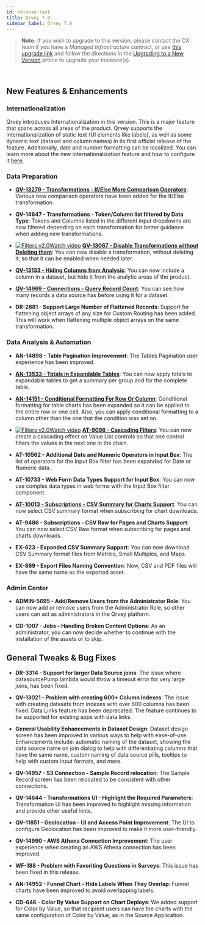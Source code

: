 ```yaml
---
id: release-last
title: Qrvey 7.0 
sidebar_label: Qrvey 7.0
---
```

<div style={{textAlign: "justify"}}>


>**Note:** If you wish to upgrade to this version, please contact the CX team if you have a *Managed Infrastructure* contract, or use <a href="https://qrvey-autodeployapp.s3.amazonaws.com/autodeployappCloudformation-enterprise-7.0.json" target="_blank">this upgrade link</a> and follow the directions in the [Upgrading to a New Version](../get-started/upgrading-versions.md) article to upgrade your instance(s).  
<br/>

## New Features & Enhancements

### Internationalization

Qrvey introduces Internationalization in this version. This is a major feature that spans across all areas of the product. Qrvey supports the internationalization of static text (UI elements like labels), as well as some dynamic text (dataset and column names) in its first official release of the feature. Additionally, date and number formatting can be localized. You can learn more about the new internationalization feature and how to configure it [here](../special-features/internationalization/overview.md). 



### Data Preparation

* **[QV-13279 - Transformations - If/Else More Comparison Operators](../ui-docs/datasets/transformations.md#ifelse)**: Various new comparison operators have been added for the If/Else transformation. 

* <strong>QV-14647 - Transformations - Token/Column list filtered by Data Type</strong>: Tokens and Columns listed in the different input dropdowns are now filtered depending on each transformation for better guidance when adding new transformations. 

 * <a href="/docs/video-training/release/version7#disabling-transformations-without-deleting" target="_blank" className="tooltip"><img alt="Filters v2.0" src="https://s3.amazonaws.com/cdn.qrvey.com/documentation_assets/release-notes/video_icon.png#thumbnail-20" className="video-icon-png" /><span className="tooltiptext">Watch video</span></a>
 **[QV-13067 - Disable Transformations without Deleting them](../ui-docs/datasets/transformations.md#adding-transformations)**: You can now disable a transformation, without deleting it, so that it can be enabled when needed later.

* **[QV-13133 - Hiding Columns from Analysis](../ui-docs/datasets/datasets.md#choosing-the-dataset-columns)**: You can now include a column in a dataset, but hide it from the analytic areas of the product.

* **[QV-14969 - Connections - Query Record Count](../ui-docs/datasets/connectors.md)**: You can see how many records a data source has before using it for a dataset. 

* <strong>DR-2881 - Support Large Number of Flattened Records</strong>: Support for flattening object arrays of any size for Custom Routing has been added. This will work when flattening multiple object arrays on the same transformation.

### Data Analysis & Automation

* <strong>AN-14898 - Table Pagination Improvement</strong>: The Tables Pagination user experience has been improved.

* **[](..)**<strong><a href="/docs/ui-docs/dataviews/chart-builder#expandable-tables" target="_blank">AN-13533 - Totals in Expandable Tables</a></strong>: You can now apply totals to expandable tables to get a summary per group and for the complete table. 

* **[](..)**<strong><a href="/docs/ui-docs/dataviews/chart-types#formatting-in-tables" target="_blank">AN-14151 - Conditional Formatting For Row Or Column</a></strong>: Conditional formatting for table charts has been expanded so it can be applied to the entire row or one cell. 
Also, you can apply conditional formatting to a column other than the one that the condition was set on.

 * <a href="/docs/video-training/release/version7#cascading-filters" target="_blank" className="tooltip"><img alt="Filters v2.0" src="https://s3.amazonaws.com/cdn.qrvey.com/documentation_assets/release-notes/video_icon.png#thumbnail-20" className="video-icon-png" /><span className="tooltiptext">Watch video</span></a> 
 **[AT-9096 - Cascading Filters](../ui-docs/filtering-data/working-with-filters.md#cascading-filters)**: You can now create a cascading effect on Value List controls so that one control filters the values in the next one in the chain.

* <strong>AT-10562 - Additional Date and Numeric Operators in Input Box</strong>: The list of operators for the Input Box filter has been expanded for Date or Numeric data.

* <strong>AT-10733 - Web Form Data Types Support for Input Box</strong>: You can now use complex data types in web forms with the Input Box filter component.

* **[AT-10013 - Subscriptions - CSV Summary for Charts Support](../ui-docs/subscriptions/subscribing-exports.md)**: You can now select CSV summary format when subscribing for chart downloads. 

* <strong>AT-9486 - Subscriptions - CSV Raw for Pages and Charts Support</strong>: You can now select CSV Raw format when subscribing for pages and charts downloads.

* <strong>EX-623 - Expanded CSV Summary Support</strong>: You can now download CSV Summary format files from Metrics, Small Multiples, and Maps.

* <strong>EX-869 - Export Files Naming Convention</strong>: Now, CSV and PDF files will have the same name as the exported asset.

### Admin Center
* **ADMIN-5695 - Add/Remove Users from the Administrator Role**: You can now add or remove users from the Administrator Role, so other users can act as administrators in the Qrvey platform. 

* **CD-1007 - Jobs - Handling Broken Content Options**: As an administrator, you can now decide whether to continue with the installation of the assets or to skip. 




## General Tweaks & Bug Fixes

* **DR-3314 - Support for larger Data Source joins**: The issue where datasourcePump lambda would throw a timeout error for very large joins, has been fixed.

* **QV-13021 - Problem with creating 600+ Column Indexes**: The issue with creating datasets from indexes with over 600 columns has been fixed.
Data Links feature has been deprecated: The feature continues to be supported for existing apps with data links.

* **General Usability Enhancements in Dataset Design**: Dataset design screen has been improved in various ways to help with ease-of-use. Enhancements include: automatic naming of the dataset, showing the data source name on join dialog to help with differentiating columns that have the same name, custom naming of data source pills, tooltips to help with custom input formats, and more. 

* **QV-14957 - S3 Connection - Sample Record relocation**: The Sample Record screen has been relocated to be consistent with other connections.

* **QV-14644 - Transformations UI - Highlight the Required Parameters**: Transformation UI has been improved to highlight missing information and provide other useful hints.

* **QV-11851 - Geolocation - UI and Access Point Improvement**: The UI to configure Geolocation has been improved to make it more user-friendly.

* **QV-14990 - AWS Athena Connection Improvement**: The user experience when creating an AWS Athena connection has been improved.

* **WF-188 - Problem with Favoriting Questions in Surveys**: This issue has been fixed in this release.

* **AN-14952 - Funnel Chart - Hide Labels When They Overlap**: Funnel charts have been improved to avoid overlapping labels.

* **CD-646 - Color By Value Support on Chart Deploys**: We added support for Color by Value, so that recipient users can have the charts with the same configuration of Color by Value, as in the Source Application. 


</div>